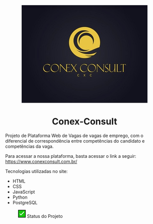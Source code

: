 <div align="center">
    <img width = "imagem" title = "Logo da iamagem" src=imagens/logo_ajustada.jpg>
</div>
<h1 align="center">Conex-Consult</h1>
<p align="left">Projeto de Plataforma Web de Vagas de vagas de emprego, com o diferencial de correspondência entre competências do candidato e competências da vaga.</p>

Para acessar a nossa plataforma, basta acessar o link a seguir: https://www.conexconsult.com.br/

Tecnologias utilizadas no site:

- HTML
- CSS
- JavaScript
- Python
- PostgreSQL



<p align="left">
<figure>
    <img src=imagens/flag.png width=25> Status do Projeto
</figure>
</p>








